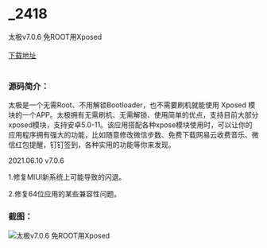 # _2418
太极v7.0.6 免ROOT用Xposed
<br/></br>
[下载地址](https://www.uuid2.com/2418.html "下载地址")
<br/></br>
<h3>源码简介：</h3>
<p>太极是一个无需Root、不用解锁Bootloader，也不需要刷机就能使用 Xposed 模块的一个APP。太极拥有无需刷机、无需解锁、使用简单的优点，支持目前大部分xposed模块，支持安卓5.0-11。该应用搭配各种xpose模块使用时，可以让你的应用程序拥有强大的功能，比如随意修改微信步数、免费下载网易云收费音乐、微信红包提醒，钉钉签到，各种实用的功能等你来发现。<p>
<p>2021.06.10 v7.0.6<p>
<p>1.修复MIUI新系统上可能导致的闪退。<p>
<p>2.修复64位应用的某些兼容性问题。<p>
<h3>截图：</h3>
<img src="https://www.uuid2.com/wp-content/uploads/img/202106/078e41f174.png" alt="太极v7.0.6 免ROOT用Xposed">
